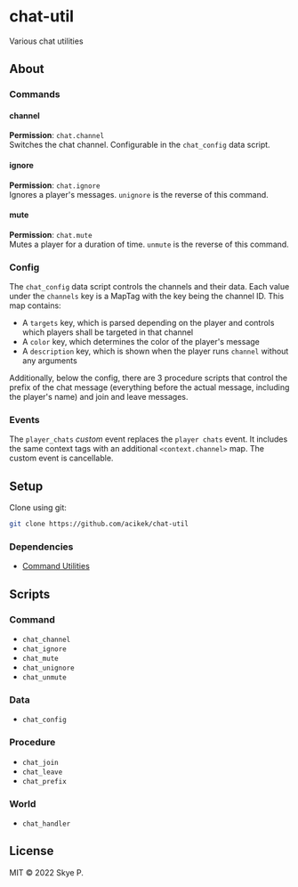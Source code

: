 # chat-util

Various chat utilities

## About

### Commands

#### channel

**Permission**: `chat.channel`<br>
Switches the chat channel. Configurable in the `chat_config` data script.

#### ignore

**Permission**: `chat.ignore`<br>
Ignores a player's messages. `unignore` is the reverse of this command.

#### mute

**Permission**: `chat.mute`<br>
Mutes a player for a duration of time. `unmute` is the reverse of this command.

### Config

The `chat_config` data script controls the channels and their data. Each value under the `channels` key is a MapTag with the key being the channel ID. This map contains:
- A `targets` key, which is parsed depending on the player and controls which players shall be targeted in that channel
- A `color` key, which determines the color of the player's message
- A `description` key, which is shown when the player runs `channel` without any arguments

Additionally, below the config, there are 3 procedure scripts that control the prefix of the chat message (everything before the actual message, including the player's name) and join and leave messages.

### Events

The `player_chats` *custom* event replaces the `player chats` event. It includes the same context tags with an additional `<context.channel>` map. The custom event is cancellable.  

## Setup

Clone using git:
```sh
git clone https://github.com/acikek/chat-util
```

### Dependencies

- [Command Utilities](https://forum.denizenscript.com/resources/command-utilities.78/)

## Scripts

### Command

- `chat_channel`
- `chat_ignore`
- `chat_mute`
- `chat_unignore`
- `chat_unmute`

### Data

- `chat_config`

### Procedure

- `chat_join`
- `chat_leave`
- `chat_prefix`

### World

- `chat_handler`

## License

MIT © 2022 Skye P.
